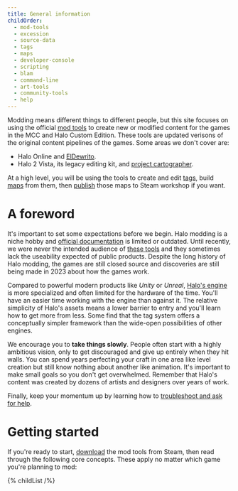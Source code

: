 ```yaml
---
title: General information
childOrder:
  - mod-tools
  - excession
  - source-data
  - tags
  - maps
  - developer-console
  - scripting
  - blam
  - command-line
  - art-tools
  - community-tools
  - help
---
```

Modding means different things to different people, but this site focuses on using the official [mod tools](~mod-tools) to create new or modified content for the games in the MCC and Halo Custom Edition. These tools are updated verisons of the original content pipelines of the games. Some areas we don't cover are:
* Halo Online and [ElDewrito](https://www.eldewrito.org/).
* Halo 2 Vista, its legacy editing kit, and [project cartographer](https://www.cartographer.online/).

At a high level, you will be using the tools to create and edit [tags](~), build [maps](~) from them, then [publish](~excession) those maps to Steam workshop if you want.

# A foreword
It's important to set some expectations before we begin. Halo modding is a niche hobby and [official documentation](https://learn.microsoft.com/en-us/halo-master-chief-collection/) is limited or outdated. Until recently, we were never the intended audience of [these tools](~mod-tools) and they sometimes lack the useability expected of public products. Despite the long history of Halo modding, the games are still closed source and discoveries are still being made in 2023 about how the games work.

Compared to powerful modern products like _Unity_ or _Unreal_, [Halo's engine](~general/blam) is more specialized and often limited for the hardware of the time. You'll have an easier time working with the engine than against it. The relative simplicity of Halo's assets means a lower barrier to entry and you'll learn how to get more from less. Some find that the tag system offers a conceptually simpler framework than the wide-open possibilities of other engines.

We encourage you to **take things slowly**. People often start with a highly ambitious vision, only to get discouraged and give up entirely when they hit walls. You can spend years perfecting your craft in one area like level creation but still know nothing about another like animation. It's important to make small goals so you don't get overwhelmed. Remember that Halo's content was created by dozens of artists and designers over years of work.

Finally, keep your momentum up by learning how to [troubleshoot and ask for help](~help).

# Getting started
If you're ready to start, [download](~mod-tools#installation) the mod tools from Steam, then read through the following core concepts. These apply no matter which game you're planning to mod:

{% childList /%}